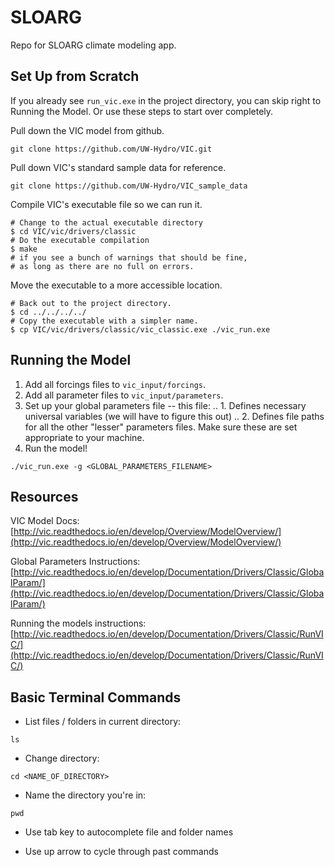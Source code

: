 # SLOARG
Repo for SLOARG climate modeling app.

## Set Up from Scratch
If you already see `run_vic.exe` in the project directory, you can skip right to Running the Model. Or use these steps to start over completely.

Pull down the VIC model from github.
```
git clone https://github.com/UW-Hydro/VIC.git
```
Pull down VIC's standard sample data for reference.
```
git clone https://github.com/UW-Hydro/VIC_sample_data
```
Compile VIC's executable file so we can run it.
```
# Change to the actual executable directory
$ cd VIC/vic/drivers/classic 
# Do the executable compilation
$ make  
# if you see a bunch of warnings that should be fine, 
# as long as there are no full on errors.
```
Move the executable to a more accessible location.
```
# Back out to the project directory.
$ cd ../../../../
# Copy the executable with a simpler name.
$ cp VIC/vic/drivers/classic/vic_classic.exe ./vic_run.exe
```

## Running the Model

1. Add all forcings files to `vic_input/forcings`.
2. Add all parameter files to `vic_input/parameters`.
3. Set up your global parameters file -- this file:
.. 1. Defines necessary universal variables (we will have to figure this out)
.. 2. Defines file paths for all the other "lesser" parameters files. Make sure these are set appropriate to your machine.
4. Run the model!
```
./vic_run.exe -g <GLOBAL_PARAMETERS_FILENAME>
```

## Resources

VIC Model Docs:
[http://vic.readthedocs.io/en/develop/Overview/ModelOverview/](http://vic.readthedocs.io/en/develop/Overview/ModelOverview/)

Global Parameters Instructions:
[http://vic.readthedocs.io/en/develop/Documentation/Drivers/Classic/GlobalParam/](http://vic.readthedocs.io/en/develop/Documentation/Drivers/Classic/GlobalParam/)

Running the models instructions:
[http://vic.readthedocs.io/en/develop/Documentation/Drivers/Classic/RunVIC/](http://vic.readthedocs.io/en/develop/Documentation/Drivers/Classic/RunVIC/)

## Basic Terminal Commands

- List files / folders in current directory: 
```
ls
```
- Change directory:
```
cd <NAME_OF_DIRECTORY>
```
- Name the directory you're in:
```
pwd
```
- Use tab key to autocomplete file and folder names

- Use up arrow to cycle through past commands
